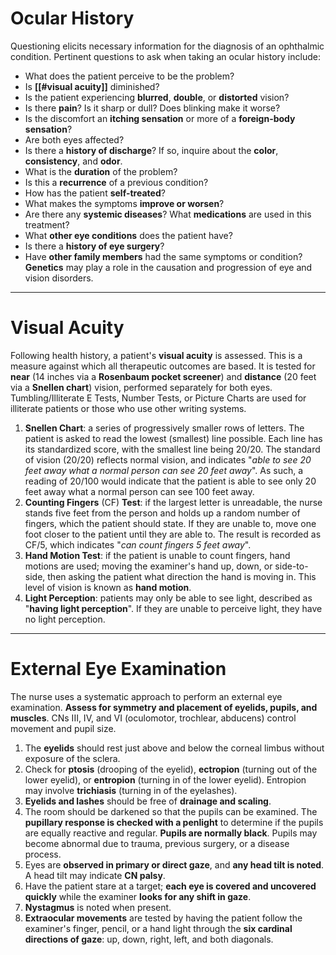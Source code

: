 # Ocular History
Questioning elicits necessary information for the diagnosis of an ophthalmic condition. Pertinent questions to ask when taking an ocular history include:
- What does the patient perceive to be the problem?
- Is **[[#visual acuity]]** diminished?
- Is the patient experiencing **blurred**, **double**, or **distorted** vision?
- Is there **pain**? Is it sharp or dull? Does blinking make it worse?
- Is the discomfort an **itching sensation** or more of a **foreign-body sensation**?
- Are both eyes affected?
- Is there a **history of discharge**? If so, inquire about the **color**, **consistency**, and **odor**.
- What is the **duration** of the problem?
- Is this a **recurrence** of a previous condition?
- How has the patient **self-treated**?
- What makes the symptoms **improve or worsen**?
- Are there any **systemic diseases**? What **medications** are used in this treatment?
- What **other eye conditions** does the patient have?
- Is there a **history of eye surgery**?
- Have **other family members** had the same symptoms or condition? **Genetics** may play a role in the causation and progression of eye and vision disorders.

___

# Visual Acuity
Following health history, a patient's **visual acuity** is assessed. This is a measure against which all therapeutic outcomes are based. It is tested for **near** (14 inches via a **Rosenbaum pocket screener**) and **distance** (20 feet via a **Snellen chart**) vision, performed separately for both eyes. Tumbling/Illiterate E Tests, Number Tests, or Picture Charts are used for illiterate patients or those who use other writing systems.
1. **Snellen Chart**: a series of progressively smaller rows of letters. The patient is asked to read the lowest (smallest) line possible. Each line has its standardized score, with the smallest line being 20/20. The standard of vision (20/20) reflects normal vision, and indicates "*able to see 20 feet away what a normal person can see 20 feet away*". As such, a reading of 20/100 would indicate that the patient is able to see only 20 feet away what a normal person can see 100 feet away.
2. **Counting Fingers** (CF) **Test**: if the largest letter is unreadable, the nurse stands five feet from the person and holds up a random number of fingers, which the patient should state. If they are unable to, move one foot closer to the patient until they are able to. The result is recorded as CF/5, which indicates "*can count fingers 5 feet away*".
3. **Hand Motion Test**: if the patient is unable to count fingers, hand motions are used; moving the examiner's hand up, down, or side-to-side, then asking the patient what direction the hand is moving in. This level of vision is known as **hand motion**.
4. **Light Perception**: patients may only be able to see light, described as "**having light perception**". If they are unable to perceive light, they have no light perception.

___

# External Eye Examination
The nurse uses a systematic approach to perform an external eye examination. **Assess for symmetry and placement of eyelids, pupils, and muscles**. CNs III, IV, and VI (oculomotor, trochlear, abducens) control movement and pupil size.
1. The **eyelids** should rest just above and below the corneal limbus without exposure of the sclera.
2. Check for **ptosis** (drooping of the eyelid), **ectropion** (turning out of the lower eyelid), or **entropion** (turning in of the lower eyelid). Entropion may involve **trichiasis** (turning in of the eyelashes).
3. **Eyelids and lashes** should be free of **drainage and scaling**.
4. The room should be darkened so that the pupils can be examined. The **pupillary response is checked with a penlight** to determine if the pupils are equally reactive and regular. **Pupils are normally black**. Pupils may become abnormal due to trauma, previous surgery, or a disease process.
5. Eyes are **observed in primary or direct gaze**, and **any head tilt is noted**. A head tilt may indicate **CN palsy**.
6. Have the patient stare at a target; **each eye is covered and uncovered quickly** while the examiner **looks for any shift in gaze**.
7. **Nystagmus** is noted when present.
8. **Extraocular movements** are tested by having the patient follow the examiner's finger, pencil, or a hand light through the **six cardinal directions of gaze**: up, down, right, left, and both diagonals.
